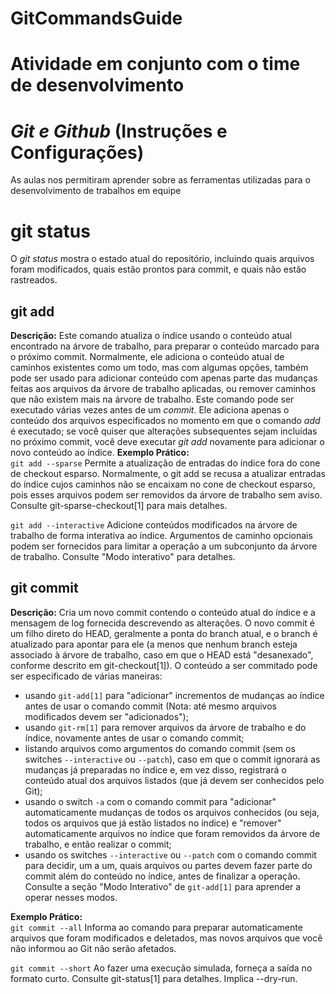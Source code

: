 # GitCommandsGuide
# Atividade em conjunto com o time de desenvolvimento

# *Git e Github* (Instruções e Configurações)
As aulas nos permitiram aprender sobre as ferramentas utilizadas para o desenvolvimento de trabalhos em equipe

# git status
O *git status* mostra o estado atual do repositório, incluindo quais arquivos foram modificados, quais estão prontos para commit, e quais não estão rastreados.

## git add
**Descrição:** Este comando atualiza o índice usando o conteúdo atual encontrado na árvore de trabalho, para preparar o conteúdo marcado para o próximo commit. 
Normalmente, ele adiciona o conteúdo atual de caminhos existentes como um todo, mas com algumas opções, também pode ser usado para adicionar conteúdo com apenas parte das mudanças feitas aos arquivos da árvore de trabalho aplicadas, ou remover caminhos que não existem mais na árvore de trabalho. Este comando pode ser executado várias vezes antes de um *commit*. Ele adiciona apenas o conteúdo dos arquivos especificados no momento em que o comando *add* é executado; 
se você quiser que alterações subsequentes sejam incluídas no próximo commit, você deve executar *git add* novamente para adicionar o novo conteúdo ao índice. 
**Exemplo Prático:**    
```git add --sparse``` Permite a atualização de entradas do índice fora do cone de checkout esparso. Normalmente, o git add se recusa a atualizar entradas do índice cujos caminhos não se encaixam no cone de checkout esparso, pois esses arquivos podem ser removidos da árvore de trabalho sem aviso. Consulte git-sparse-checkout[1] para mais detalhes.

```git add --interactive``` Adicione conteúdos modificados na árvore de trabalho de forma interativa ao índice. Argumentos de caminho opcionais podem ser fornecidos para limitar a operação a um subconjunto da árvore de trabalho. Consulte "Modo interativo" para detalhes.

## git commit
**Descrição:** Cria um novo commit contendo o conteúdo atual do índice e a mensagem de log fornecida descrevendo as alterações. O novo commit é um filho direto do HEAD, geralmente a ponta do branch atual, e o branch é atualizado para apontar para ele (a menos que nenhum branch esteja associado à árvore de trabalho, caso em que o HEAD está "desanexado", conforme descrito em git-checkout[1]).
O conteúdo a ser commitado pode ser especificado de várias maneiras:
- usando `git-add[1]` para "adicionar" incrementos de mudanças ao índice antes de usar o comando commit (Nota: até mesmo arquivos modificados devem ser "adicionados");
- usando `git-rm[1]` para remover arquivos da árvore de trabalho e do índice, novamente antes de usar o comando commit;
- listando arquivos como argumentos do comando commit (sem os switches `--interactive` ou `--patch`), caso em que o commit ignorará as mudanças já preparadas no índice e, em vez disso, registrará o conteúdo atual dos arquivos listados (que já devem ser conhecidos pelo Git);
- usando o switch `-a` com o comando commit para "adicionar" automaticamente mudanças de todos os arquivos conhecidos (ou seja, todos os arquivos que já estão listados no índice) e "remover" automaticamente arquivos no índice que foram removidos da árvore de trabalho, e então realizar o commit;
- usando os switches `--interactive` ou `--patch` com o comando commit para decidir, um a um, quais arquivos ou partes devem fazer parte do commit além do conteúdo no índice, antes de finalizar a operação. Consulte a seção "Modo Interativo" de `git-add[1]` para aprender a operar nesses modos.

**Exemplo Prático:**  
```git commit --all``` Informa ao comando para preparar automaticamente arquivos que foram modificados e deletados, mas novos arquivos que você não informou ao Git não serão afetados.
 
```git commit --short``` Ao fazer uma execução simulada, forneça a saída no formato curto. Consulte git-status[1] para detalhes. Implica --dry-run.